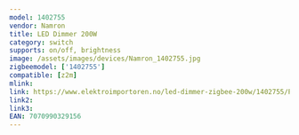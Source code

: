 ```yaml
---
model: 1402755
vendor: Namron
title: LED Dimmer 200W
category: switch
supports: on/off, brightness
image: /assets/images/devices/Namron_1402755.jpg
zigbeemodel: ['1402755']
compatible: [z2m]
mlink: 
link: https://www.elektroimportoren.no/led-dimmer-zigbee-200w/1402755/Product.html
link2: 
link3: 
EAN: 7070990329156
---
```

